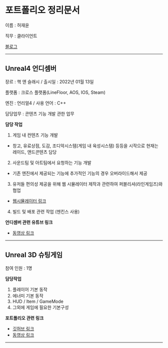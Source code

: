 # 포트폴리오 정리문서

이름 : 허재윤

직무 : 클라이언트

[블로그](https://study-progmming.tistory.com)


----
## Unreal4 언디셈버

장르 : 핵 앤 슬래시 / 출시일 : 2022년 01월 13일

플랫폼 : 크로스 플랫폼(LineFloor,  AOS, IOS, Steam)

엔진 : 언리얼4 / 사용 언어 : C++

담당업무 : 콘텐츠 기능 개발 관한 업무

**담당 작업**
1. 게임 내 컨텐츠 기능 개발
- 창고, 유료상점, 도감, 조디악시스템(게임 내 육성시스템) 등등을 시작으로 현재는 레이드, 앤드콘텐츠 담당
2. 사운드팀 및 아트팀에서 요청하는 기능 개발
- 기존 엔진에서 제공되는 기능에 추가적인 기능의 경우 오버라이드해서 제공
3. 유저들 편의성 제공을 위해 웹 시뮬레이터 제작과 관련하여 퍼블리셔(라인게임즈)와 협업
- [웹시뮬레이터 링크](https://ud.floor.line.games/kr/zodiac/UDG/main "클릭하시면 웹시뮬레이터로 이동합니다.")
4. 빌드 및 배포 관련 작업 (젠킨스 사용)

**언디셈버 관련 유튜브 링크**
- [동영상 링크](https://www.youtube.com/@undecember_gl_official "클릭하시면 해당 유튜브로 이동합니다.")

----
## Unreal 3D 슈팅게임 
참여 인원 : 1명

**담당작업**
 1. 플레이어 기본 동작
 2. 에너미 기본 동작 
 3. HUD / Item / GameMode
 4. 그외에 게임에 필요한 기본구성

 
**포트폴리오 관련 링크**
- [깃허브 링크](https://github.com/ricethief0/Unreal_3DShooting/tree/main/Shooting3D/Source/Shooting3D "클릭하시면 해당 포트폴리오의 깃허브로 이동합니다.")
- [동영상 링크](https://youtu.be/nF9elvQ-Rms "클릭하시면 해당 포트폴리오의 유튜브로 이동합니다.")
---


